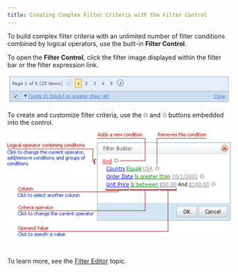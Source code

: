 ```yaml
---
title: Creating Complex Filter Criteria with the Filter Control
---
```

To build complex filter criteria with an unlimited number of filter conditions combined by logical operators, use the built-in **Filter Control**.

To open the **Filter Control**, click the filter image displayed within the filter bar or the filter expression link.

![EUD-ASPxVerticalGrid-FilterControl](../../../images/Img127027.png)

To create and customize filter criteria, use the ![FilterEditor_EU_AddButton](../../../images/Img7350.png) and ![FilterEditor_EU_DeleteButton](../../../images/Img7351.png) buttons embedded into the control.

![FilterControlInfo](../../../images/Img8602.png)

&nbsp;

To learn more, see the [Filter Editor](../../../../interface-elements-for-web/articles/filter-editor.md) topic.